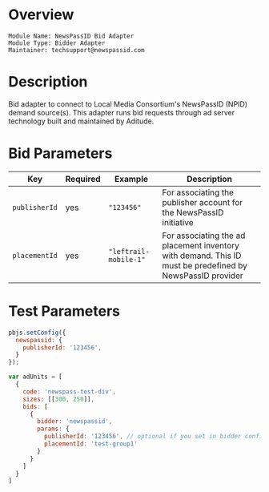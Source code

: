 Overview
========

```
Module Name: NewsPassID Bid Adapter
Module Type: Bidder Adapter
Maintainer: techsupport@newspassid.com
```

Description
===========

Bid adapter to connect to Local Media Consortium's NewsPassID (NPID) demand source(s). This adapter runs bid requests through ad server technology built and maintained by Aditude.

# Bid Parameters

| Key | Required | Example | Description |
| --- | -------- | ------- | ----------- |
| `publisherId` | yes | `"123456"` | For associating the publisher account for the NewsPassID initiative |
| `placementId` | yes | `"leftrail-mobile-1"` | For associating the ad placement inventory with demand. This ID must be predefined by NewsPassID provider |


# Test Parameters

```javascript
pbjs.setConfig({
  newspassid: {
    publisherId: '123456',
  }
});

var adUnits = [
  {
    code: 'newspass-test-div',
    sizes: [[300, 250]],
    bids: [
      {
        bidder: 'newspassid',
        params: {
          publisherId: '123456', // optional if you set in bidder config
          placementId: 'test-group1'
        }
      }
    ]
  }
]
```
